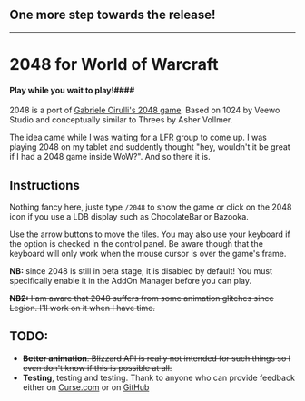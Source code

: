## One more step towards the release! 

---
# 2048 for World of Warcraft
#### Play while you wait to play!####


2048 is a port of [Gabriele Cirulli's 2048 game](http://gabrielecirulli.github.io/2048/). Based on 1024 by Veewo Studio and conceptually similar to Threes by Asher Vollmer.

The idea came while I was waiting for a LFR group to come up. I was playing 2048 on my tablet and suddently thought "hey, wouldn't it be great if I had a 2048 game inside WoW?". And so there it is.

## Instructions
Nothing fancy here, juste type `/2048` to show the game or click on the 2048 icon if you use a LDB display such as ChocolateBar or Bazooka.

Use the arrow buttons to move the tiles. You may also use your keyboard if the option is checked in the control panel. Be aware though that the keyboard will only work when the mouse cursor is over the game's frame.

**NB:** since 2048 is still in beta stage, it is disabled by default! You must specifically enable it in the AddOn Manager before you can play.

~~**NB2:** I'am aware that 2048 suffers from some animation glitches since Legion. I'll work on it when I have time.~~


## TODO:
* ~~**Better animation**. Blizzard API is really not intended for such things so I even don't know if this is possible at all.~~
* **Testing**, testing and testing. Thank to anyone who can provide feedback either on [Curse.com](http://mods.curse.com/addons/wow/wow2048) or on [GitHub](https://github.com/Septh/WoW-2048)
